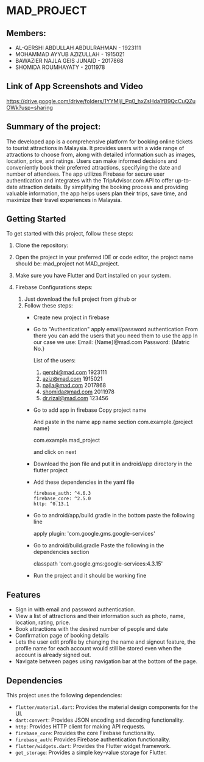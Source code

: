 # MAD_PROJECT
## Members:
- AL-QERSHI ABDULLAH ABDULRAHMAN - 1923111
- MOHAMMAD AYYUB AZIZULLAH - 1915021
- BAWAZIER NAJLA GEIS JUNAID - 2017868
- SHOMIDA ROUMHAYATY - 2011978

## Link of App Screenshots and Video
https://drive.google.com/drive/folders/1YYMIjI_Pq0_hxZsHda1fB9QcCuQZuOWk?usp=sharing

## Summary of the project:
The developed app is a comprehensive platform for booking online tickets to tourist attractions in Malaysia. It provides users with a wide range of attractions to choose from, along with detailed information such as images, location, price, and ratings. Users can make informed decisions and conveniently book their preferred attractions, specifying the date and number of attendees. The app utilizes Firebase for secure user authentication and integrates with the TripAdvisor.com API to offer up-to-date attraction details. By simplifying the booking process and providing valuable information, the app helps users plan their trips, save time, and maximize their travel experiences in Malaysia.

## Getting Started

To get started with this project, follow these steps:

1. Clone the repository:

2. Open the project in your preferred IDE or code editor, the project name should be: mad_project not MAD_project.

3. Make sure you have Flutter and Dart installed on your system.
  
5. Firebase Configurations steps:

   1. Just download the full project from github
      or
   2. Follow these steps:
      - Create new project in firebase
      - Go to "Authentication" apply email/password authentication
          From there you can add the users that you need them to use the app 
          In our case we use:
          Email:
          {Name}@mad.com
          Password:
          {Matric No.}

          List of the users: 
          1. qershi@mad.com
          1923111
          2. aziz@mad.com
          1915021
          3. najla@mad.com
          2017868
          4. shomida@mad.com
          2011978
          5. dr.rizal@mad.com
          123456
      - Go to add app in firebase 
          Copy project name 
          
          And paste in the name app name section
          com.example.{project name}
          
          com.example.mad_project
          
           and click on next 

      - Download the json file and put it in android/app directory in the flutter project

      - Add these dependencies in the yaml file 
      
        
            firebase_auth: ^4.6.3
            firebase_core: ^2.5.0
            http: ^0.13.1


      - Go to android/app/build.gradle in the bottom paste the following line 
      
        apply plugin: 'com.google.gms.google-services'
      
      - Go to android/build.gradle
        Paste the following in the dependencies section
      
        classpath 'com.google.gms:google-services:4.3.15'
      - Run the project and it should be working fine
      


## Features

- Sign in with email and password authentication.
- View a list of attractions and their information such as photo, name, location, rating, price.
- Book attractions with the desired number of people and date
- Confirmation page of booking details
- Lets the user edit profile by changing the name and signout feature, the profile name for each account would still be stored even when the account is already signed out.
- Navigate between pages using navigation bar at the bottom of the page.


## Dependencies

This project uses the following dependencies:

- `flutter/material.dart`: Provides the material design components for the UI.
- `dart:convert`: Provides JSON encoding and decoding functionality.
- `http`: Provides HTTP client for making API requests.
- `firebase_core`: Provides the core Firebase functionality.
- `firebase_auth`: Provides Firebase authentication functionality.
- `flutter/widgets.dart`: Provides the Flutter widget framework.
- `get_storage`: Provides a simple key-value storage for Flutter.
